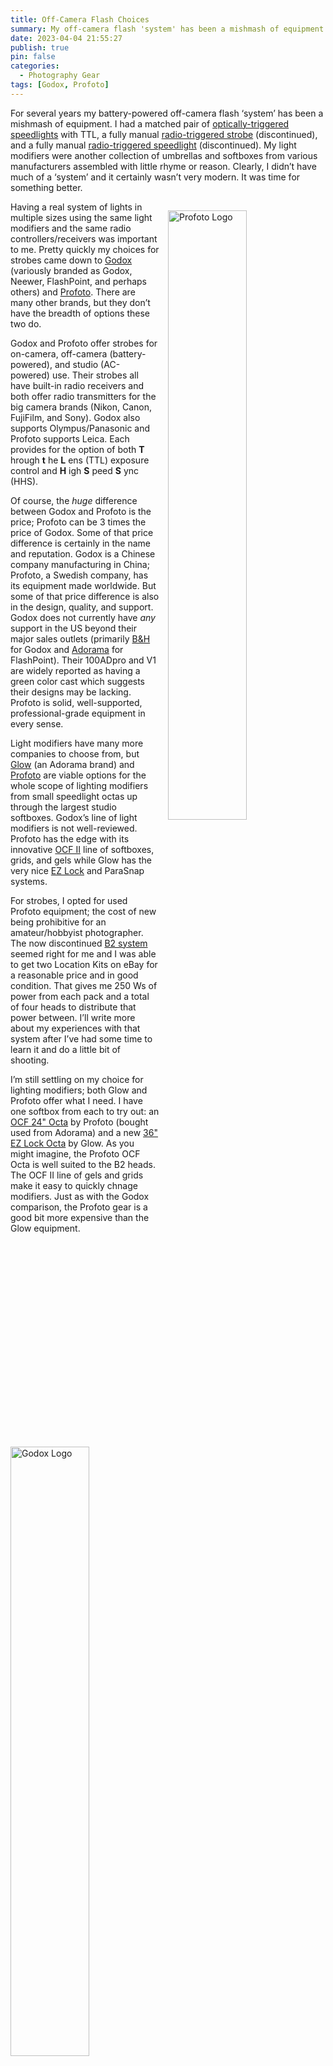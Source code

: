```yaml
---
title: Off-Camera Flash Choices
summary: My off-camera flash 'system' has been a mishmash of equipment. Clearly, I didn’t have much of a ‘system’ and it certainly wasn’t very modern. It was time for something better.
date: 2023-04-04 21:55:27
publish: true
pin: false
categories:
  - Photography Gear
tags: [Godox, Profoto]
---
```


For several years my battery-powered off-camera flash ‘system’ has been a mishmash of equipment. I had a matched pair of [optically-triggered speedlights](https://asia.olympus-imaging.com/product/dslr/accessory/flash/fl600r.html) with TTL, a fully manual [radio-triggered strobe](https://www.gavtrain.com/?os_reviews=flashpoint-streaklight-360ws) (discontinued), and a fully manual [radio-triggered speedlight](https://fstoppers.com/reviews/reviews-neewer-tt850-li-ion-flash-8182) (discontinued). My light modifiers were another collection of umbrellas and softboxes from various manufacturers assembled with little rhyme or reason. Clearly, I didn’t have much of a ‘system’ and it certainly wasn’t very modern. It was time for something better.

<img src="/assets/images/wp-content/uploads/2023/10/profoto-logo.png" alt="Profoto Logo" style="float: right; width: 50%; margin: 1em 0em 1em 1em">

Having a real system of lights in multiple sizes using the same light modifiers and the same radio controllers/receivers was important to me. Pretty quickly my choices for strobes came down to [Godox](https://godox.com/) (variously branded as Godox, Neewer, FlashPoint, and perhaps others) and [Profoto](https://profoto.com/us/products/lights). There are many other brands, but they don’t have the breadth of options these two do.

Godox and Profoto offer strobes for on-camera, off-camera (battery-powered), and studio (AC-powered) use. Their strobes all have built-in radio receivers and both offer radio transmitters for the big camera brands (Nikon, Canon, FujiFilm, and Sony). Godox also supports Olympus/Panasonic and Profoto supports Leica. Each provides for the option of both **T** hrough **t** he **L** ens (TTL) exposure control and **H** igh **S** peed **S** ync (HHS).

<img src="/assets/images/wp-content/uploads/2023/10/image-2.png" alt="Godox Logo" style="float: left; width: 50%; margin: 1em 1em 1em 0em">

Of course, the _huge_ difference between Godox and Profoto is the price; Profoto can be 3 times the price of Godox. Some of that price difference is certainly in the name and reputation. Godox is a Chinese company manufacturing in China; Profoto, a Swedish company, has its equipment made worldwide. But some of that price difference is also in the design, quality, and support. Godox does not currently have _any_ support in the US beyond their major sales outlets (primarily [B&H](https://www.bhphotovideo.com/) for Godox and [Adorama](https://www.adorama.com/) for FlashPoint). Their 100ADpro and V1 are widely reported as having a green color cast which suggests their designs may be lacking. Profoto is solid, well-supported, professional-grade equipment in every sense.

Light modifiers have many more companies to choose from, but [Glow](https://www.adorama.com/brands/Glow) (an Adorama brand) and [Profoto](https://profoto.com/us/products/light-shaping-tools) are viable options for the whole scope of lighting modifiers from small speedlight octas up through the largest studio softboxes. Godox’s line of light modifiers is not well-reviewed. Profoto has the edge with its innovative [OCF II](https://profoto.com/us/tips/the-new-profoto-ocf-ii-modifiers) line of softboxes, grids, and gels while Glow has the very nice [EZ Lock](https://www.adorama.com/g/glow-ez-lock-light-modifiers) and ParaSnap systems.

For strobes, I opted for used Profoto equipment; the cost of new being prohibitive for an amateur/hobbyist photographer. The now discontinued [B2 system](https://profoto.com/int/b2?gclid=Cj0KCQjw8e-gBhD0ARIsAJiDsaXSXr0dQCPueSbEWvz5AoYSkK6_DzhIyJeKUkiP2ZRl2cN2WZzqVnwaAhuXEALw_wcB) seemed right for me and I was able to get two Location Kits on eBay for a reasonable price and in good condition. That gives me 250 Ws of power from each pack and a total of four heads to distribute that power between. I’ll write more about my experiences with that system after I’ve had some time to learn it and do a little bit of shooting.

I’m still settling on my choice for lighting modifiers; both Glow and Profoto offer what I need. I have one softbox from each to try out: an [OCF 24" Octa](https://www.adorama.com/pp101211.html) by Profoto (bought used from Adorama) and a new [36" EZ Lock Octa](https://www.adorama.com/glsbez36octa.html) by Glow. As you might imagine, the Profoto OCF Octa is well suited to the B2 heads. The OCF II line of gels and grids make it easy to quickly chnage modifiers. Just as with the Godox comparison, the Profoto gear is a good bit more expensive than the Glow equipment.
